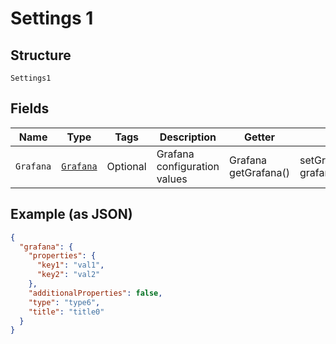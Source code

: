 
# Settings 1

## Structure

`Settings1`

## Fields

| Name | Type | Tags | Description | Getter | Setter |
|  --- | --- | --- | --- | --- | --- |
| `Grafana` | [`Grafana`](../../doc/models/grafana.md) | Optional | Grafana configuration values | Grafana getGrafana() | setGrafana(Grafana grafana) |

## Example (as JSON)

```json
{
  "grafana": {
    "properties": {
      "key1": "val1",
      "key2": "val2"
    },
    "additionalProperties": false,
    "type": "type6",
    "title": "title0"
  }
}
```

